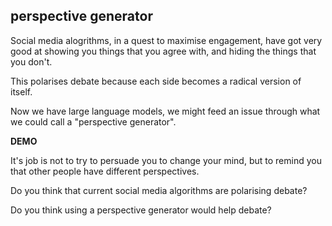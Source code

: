 ## perspective generator

Social media alogrithms, in a quest to maximise engagement, have got very good at showing you things that you agree with, and hiding the things that you don't.

This polarises debate because each side becomes a radical version of itself.

Now we have large language models, we might feed an issue through what we could call a "perspective generator".

**DEMO**

It's job is not to try to persuade you to change your mind, but to remind you that other people have different perspectives.

Do you think that current social media algorithms are polarising debate?

Do you think using a perspective generator would help debate?

